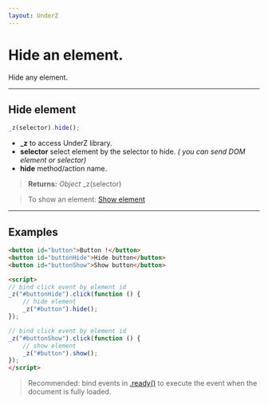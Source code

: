 ```yaml
---
layout: UnderZ
---
```

# Hide an element.
Hide any element.


***


## Hide element
```js
_z(selector).hide();
```

* **_z** to access UnderZ library.
* **selector** select element by the selector to hide. _( you can send DOM element or selector)_
* **hide** method/action name.

> **Returns:** _Object_ \_z(selector)

> To show an element: [Show element](http://underz.hlack.net/UnderZ/-show())


***


## Examples

```html
<button id="button">Button !</button>
<button id="buttonHide">Hide button</button>
<button id="buttonShow">Show button</button>

<script>
// bind click event by element id
_z("#buttonHide").click(function () { 
	// hide element
	_z("#button").hide();
});

// bind click event by element id
_z("#buttonShow").click(function () { 
	// show element
	_z("#button").show();
});
</script>
```

> Recommended: bind events in [.ready()](http://underz.hlack.net/UnderZ/-ready()) to execute the event when the document is fully loaded.
